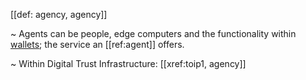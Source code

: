 [[def: agency, agency]]

~ Agents can be people, edge computers and the functionality within [wallets](https://github.com/trustoverip/acdc/wiki/_new#digital-identity-wallet); the service an [[ref:agent]] offers.

~ Within Digital Trust Infrastructure: [[xref:toip1, agency]]